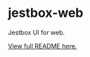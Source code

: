 # jestbox-web

Jestbox UI for web.

[View full README here.](https://github.com/jasonblanchard/jestbox)
